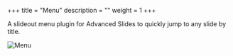 +++
title = "Menu"
description = ""
weight = 1
+++

A slideout menu plugin for Advanced Slides to quickly jump to any slide by title. 

![Menu](https://mszturc.github.io/obsidian-advanced-slides/images/menu.gif)
